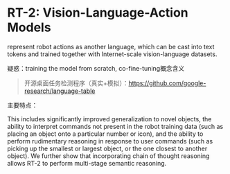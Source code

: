 # RT-2: Vision-Language-Action Models

represent robot actions as another language, which can be cast into text tokens and trained together with Internet-scale vision-language datasets.

疑惑：training the model from scratch, co-fine-tuning概念含义

> 开源桌面任务检测程序（真实+模拟）：https://github.com/google-research/language-table
> 

主要特点：

This includes significantly improved generalization to novel objects, the ability to interpret commands not present in the robot training data (such as placing an object onto a particular number or icon), and the ability to perform rudimentary reasoning in response to user commands (such as picking up the smallest or largest object, or the one closest to another object). We further show that incorporating chain of thought reasoning allows RT-2 to perform multi-stage semantic reasoning.